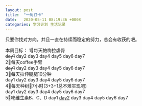```yaml
---
layout: post
title:  "一周打卡"
date:   2020-05-11 08:19:36 +0008
categories: 学习计划 生活记录
---
```


只要你找对方向，并且一直在持续而稳定的努力，总会有收获的吧。

本周目标：
1⃣️每天帕梅拉虐臀<br/>
<s>day1</s>  day2  day3  day4  day5  day6  day7<br/>
2⃣️每天coffee手臂<br/>
<s>day1</s>  day2  day3  day4  day5  day6  day7<br/>
3⃣️每天拉伸腿腿10分钟<br/>
day1  day2  day3  day4  day5  day6  day7<br/>
4⃣️每天种树🌲7小时(3+3+1总不难实现吧)<br/>
day1  day2  day3  day4  day5  day6  day7<br/>
5⃣️吃维生素B、C、D
day1 <u> day2</u>  day3  day4  day5  day6  day7<br/>




